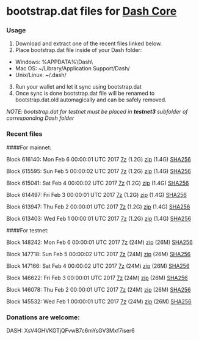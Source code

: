 # bootstrap.dat files for [Dash Core](https://www.dash.org)

### Usage

1. Download and extract one of the recent files linked below.
2. Place bootstrap.dat file inside of your Dash folder:
 - Windows: %APPDATA%\Dash\
 - Mac OS: ~/Library/Application Support/Dash/
 - Unix/Linux: ~/.dash/
3. Run your wallet and let it sync using bootstrap.dat
4. Once sync is done bootstrap.dat file will be renamed to bootstrap.dat.old automagically and can be safely removed.

_NOTE: bootstrap.dat for testnet must be placed in **testnet3** subfolder of corresponding Dash folder_

### Recent files

####For mainnet:

Block 616140: Mon Feb  6 00:00:01 UTC 2017 [7z](https://transfer.sh/ubkqb/bootstrap.dat.20170206.7z) (1.2G) [zip](https://transfer.sh/D0U5V/bootstrap.dat.20170206.zip) (1.4G) [SHA256](https://transfer.sh/HX00V/sha256.txt)

Block 615595: Sun Feb  5 00:00:02 UTC 2017 [7z](https://transfer.sh/12SO71/bootstrap.dat.20170205.7z) (1.2G) [zip](https://transfer.sh/Xcu5O/bootstrap.dat.20170205.zip) (1.4G) [SHA256](https://transfer.sh/16kwTi/sha256.txt)

Block 615041: Sat Feb  4 00:00:02 UTC 2017 [7z](https://transfer.sh/qCMmw/bootstrap.dat.20170204.7z) (1.2G) [zip](https://transfer.sh/70y47/bootstrap.dat.20170204.zip) (1.4G) [SHA256](https://transfer.sh/k8koD/sha256.txt)

Block 614497: Fri Feb  3 00:00:01 UTC 2017 [7z](https://transfer.sh/6OeRA/bootstrap.dat.20170203.7z) (1.2G) [zip](https://transfer.sh/1b9rp/bootstrap.dat.20170203.zip) (1.4G) [SHA256](https://transfer.sh/F8M4q/sha256.txt)

Block 613947: Thu Feb  2 00:00:01 UTC 2017 [7z](https://transfer.sh/wAL5n/bootstrap.dat.20170202.7z) (1.2G) [zip](https://transfer.sh/TUcGT/bootstrap.dat.20170202.zip) (1.4G) [SHA256](https://transfer.sh/taddP/sha256.txt)

Block 613403: Wed Feb  1 00:00:01 UTC 2017 [7z](https://transfer.sh/a0GzO/bootstrap.dat.20170201.7z) (1.2G) [zip](https://transfer.sh/QbhrO/bootstrap.dat.20170201.zip) (1.4G) [SHA256](https://transfer.sh/vdbUu/sha256.txt)

####For testnet:

Block 148242: Mon Feb  6 00:00:01 UTC 2017 [7z](https://transfer.sh/Qm48z/bootstrap.dat.20170206.7z) (24M) [zip](https://transfer.sh/13X0UD/bootstrap.dat.20170206.zip) (26M) [SHA256](https://transfer.sh/X9JfJ/sha256.txt)

Block 147718: Sun Feb  5 00:00:02 UTC 2017 [7z](https://transfer.sh/Nm3Ci/bootstrap.dat.20170205.7z) (24M) [zip](https://transfer.sh/o2nVU/bootstrap.dat.20170205.zip) (26M) [SHA256](https://transfer.sh/lFqRP/sha256.txt)

Block 147166: Sat Feb  4 00:00:02 UTC 2017 [7z](https://transfer.sh/12Hrny/bootstrap.dat.20170204.7z) (24M) [zip](https://transfer.sh/g26DY/bootstrap.dat.20170204.zip) (26M) [SHA256](https://transfer.sh/nkfSy/sha256.txt)

Block 146622: Fri Feb  3 00:00:01 UTC 2017 [7z](https://transfer.sh/nhtTb/bootstrap.dat.20170203.7z) (24M) [zip](https://transfer.sh/sijq5/bootstrap.dat.20170203.zip) (26M) [SHA256](https://transfer.sh/F3mcD/sha256.txt)

Block 146078: Thu Feb  2 00:00:01 UTC 2017 [7z](https://transfer.sh/LV6y5/bootstrap.dat.20170202.7z) (24M) [zip](https://transfer.sh/139Whq/bootstrap.dat.20170202.zip) (26M) [SHA256](https://transfer.sh/GYo3k/sha256.txt)

Block 145532: Wed Feb  1 00:00:01 UTC 2017 [7z](https://transfer.sh/6kkjL/bootstrap.dat.20170201.7z) (24M) [zip](https://transfer.sh/fPGy1/bootstrap.dat.20170201.zip) (26M) [SHA256](https://transfer.sh/DkNfw/sha256.txt)

### Donations are welcome:

DASH: XsV4GHVKGTjQFvwB7c6mYsGV3Mxf7iser6
